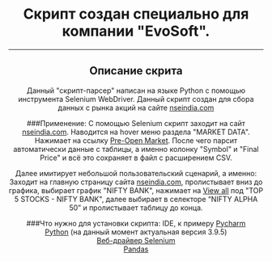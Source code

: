 <center>

# Скрипт создан специально для компании "EvoSoft". 
____
## Описание скрита

Данный "скрипт-парсер" написан на языке Python с помощью инструмента Selenium WebDriver.
Данный скрипт создан для сбора данных c рынка акций на сайте [nseindia.com](https://www.nseindia.com)

###Применение:
С помощью Selenium скрипт заходит на сайт [nseindia.com](https://www.nseindia.com). Наводится на hover меню раздела 
"MARKET DATA". Нажимает на ссылку [Pre-Open Market](https://www.nseindia.com/market-data/pre-open-market-cm-and-emerge-market).
После чего парсит автоматически данные с таблицы, а именно колонку "Symbol" и "Final Price" и всё это сохраняет в 
файл с расширением CSV.

Далее имитирует небольшой пользовательский сценарий, а именно:
Заходит на главную страницу сайта [nseindia.com](https://www.nseindia.com), пролистывает вниз до графика, выбирает 
график "NIFTY BANK", нажимает на [View all](https://www.nseindia.com/market-data/live-equity-market?symbol=NIFTY%20BANK)
под "TOP 5 STOCKS - NIFTY BANK", далее выбирает в селекторе “NIFTY ALPHA 50” и пролистывает таблицу до конца.

###Что нужно для установки скрипта:
IDE, к примеру [Pycharm](https://www.jetbrains.com/pycharm/) <br>
[Python](https://www.python.org/) (на данный момент актуальная версия 3.9.5)<br>
[Веб-драйвер Selenium](https://pypi.org/project/selenium/) <br>
[Pandas](https://pypi.org/project/pandas/) <br>

</center>